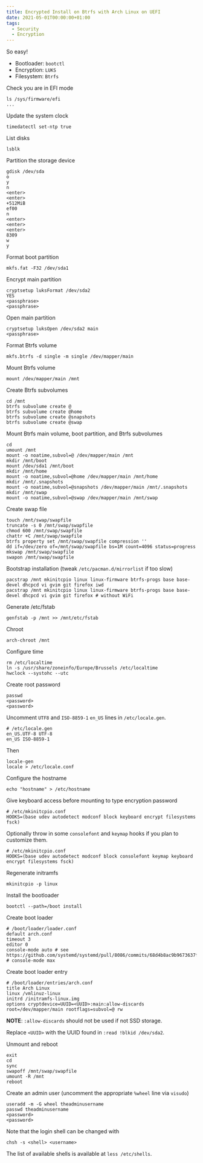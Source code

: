 ```yaml
---
title: Encrypted Install on Btrfs with Arch Linux on UEFI
date: 2021-05-01T00:00:00+01:00
tags:
  - Security
  - Encryption
---
```


So easy!

<!--more-->

  - Bootloader: `bootctl`
  - Encryption: `LUKS`
  - Filesystem: `Btrfs`

Check you are in EFI mode

	ls /sys/firmware/efi
	...

Update the system clock

	timedatectl set-ntp true

List disks

	lsblk

Partition the storage device

	gdisk /dev/sda
	o
	y
	n
	<enter>
	<enter>
	+512MiB
	ef00
	n
	<enter>
	<enter>
	<enter>
	8309
	w
	y

Format boot partition

	mkfs.fat -F32 /dev/sda1

Encrypt main partition

	cryptsetup luksFormat /dev/sda2
	YES
	<passphrase>
	<passphrase>

Open main partition

	cryptsetup luksOpen /dev/sda2 main
	<passphrase>

Format Btrfs volume

	mkfs.btrfs -d single -m single /dev/mapper/main

Mount Btrfs volume

	mount /dev/mapper/main /mnt

Create Btrfs subvolumes

	cd /mnt
	btrfs subvolume create @
	btrfs subvolume create @home
	btrfs subvolume create @snapshots
	btrfs subvolume create @swap

Mount Btrfs main volume, boot partition, and Btrfs subvolumes

	cd
	umount /mnt
	mount -o noatime,subvol=@ /dev/mapper/main /mnt
	mkdir /mnt/boot
	mount /dev/sda1 /mnt/boot
	mkdir /mnt/home
	mount -o noatime,subvol=@home /dev/mapper/main /mnt/home
	mkdir /mnt/.snapshots
	mount -o noatime,subvol=@snapshots /dev/mapper/main /mnt/.snapshots
	mkdir /mnt/swap
	mount -o noatime,subvol=@swap /dev/mapper/main /mnt/swap

Create swap file

	touch /mnt/swap/swapfile
	truncate -s 0 /mnt/swap/swapfile
	chmod 600 /mnt/swap/swapfile
	chattr +C /mnt/swap/swapfile
	btrfs property set /mnt/swap/swapfile compression ''
	dd if=/dev/zero of=/mnt/swap/swapfile bs=1M count=4096 status=progress
	mkswap /mnt/swap/swapfile
	swapon /mnt/swap/swapfile

Bootstrap installation (tweak `/etc/pacman.d/mirrorlist` if too slow)

	pacstrap /mnt mkinitcpio linux linux-firmware btrfs-progs base base-devel dhcpcd vi gvim git firefox iwd
	pacstrap /mnt mkinitcpio linux linux-firmware btrfs-progs base base-devel dhcpcd vi gvim git firefox # without WiFi

Generate /etc/fstab

	genfstab -p /mnt >> /mnt/etc/fstab

Chroot

	arch-chroot /mnt

Configure time

	rm /etc/localtime
	ln -s /usr/share/zoneinfo/Europe/Brussels /etc/localtime
	hwclock --systohc --utc

Create root password

	passwd
	<password>
	<password>

Uncomment `UTF8` and `ISO-8859-1` `en_US` lines in `/etc/locale.gen`.

	# /etc/locale.gen
	en_US.UTF-8 UTF-8
	en_US ISO-8859-1

Then

	locale-gen
	locale > /etc/locale.conf

Configure the hostname

	echo "hostname" > /etc/hostname

Give keyboard access before mounting to type encryption password

	# /etc/mkinitcpio.conf
	HOOKS=(base udev autodetect modconf block keyboard encrypt filesystems fsck)

Optionally throw in some `consolefont` and `keymap` hooks if you plan to
customize them.

	# /etc/mkinitcpio.conf
	HOOKS=(base udev autodetect modconf block consolefont keymap keyboard encrypt filesystems fsck)

Regenerate initramfs

	mkinitcpio -p linux

Install the bootloader

	bootctl --path=/boot install

Create boot loader

	# /boot/loader/loader.conf
	default arch.conf
	timeout 3
	editor 0
	console-mode auto # see https://github.com/systemd/systemd/pull/8086/commits/68d4b8ac9b9673637fa198b735f6e64b78b35d3b
	# console-mode max

Create boot loader entry

	# /boot/loader/entries/arch.conf
	title Arch Linux
	linux /vmlinuz-linux
	initrd /initramfs-linux.img
	options cryptdevice=UUID=<UUID>:main:allow-discards root=/dev/mapper/main rootflags=subvol=@ rw

**NOTE**: `:allow-discards` should not be used if not SSD storage.

Replace `<UUID>` with the UUID found in `:read !blkid /dev/sda2`.

Unmount and reboot

	exit
	cd
	sync
	swapoff /mnt/swap/swapfile
	umount -R /mnt
	reboot

Create an admin user (uncomment the appropriate `%wheel` line via `visudo`)

	useradd -m -G wheel theadminusername
	passwd theadminusername
	<password>
	<password>

Note that the login shell can be changed with

	chsh -s <shell> <username>

The list of available shells is available at `less /etc/shells`.

